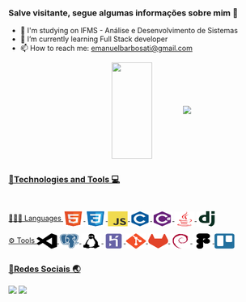 ### Salve visitante, segue algumas informações sobre mim 👋

- 🔭 I'm studying  on IFMS - Análise e Desenvolvimento de Sistemas
- 🌱 I’m currently learning Full Stack developer
- 📫 How to reach me: emanuelbarbosati@gmail.com

<div align="center" style = "display: flex; justify-content: center; align-items: center;">
  <img height="190em" width="40%" src="https://github-readme-stats.vercel.app/api/top-langs/?username=gwitus&layout=compact&langs_count=7&theme=dracula"/>
  <a href="https://github.com/gwitus">
    <img height="180em" src="https://github-readme-stats.vercel.app/api?username=gwitus&show_icons=true&theme=dracula&include_all_commits=true&count_private=true"/>
  
  
</div>
  
  ##
  
  <h3>🔹Technologies and Tools 💻</h3> 

<div><br>
  
  👩🏻‍💻 Languages
  <img align="center" alt="Emanuel-HTML" height="30" width="40" src="https://raw.githubusercontent.com/devicons/devicon/master/icons/html5/html5-original.svg">
  <img align="center" alt="Emanuel-CSS" height="30" width="40" src="https://raw.githubusercontent.com/devicons/devicon/master/icons/css3/css3-original.svg">
  <img align="center" alt="Emanuel-JS" height="30" width="40" src="https://raw.githubusercontent.com/devicons/devicon/master/icons/javascript/javascript-original.svg">
  <img align="center" alt="Emanuel-C" height="30" width="40" src="https://raw.githubusercontent.com/devicons/devicon/master/icons/c/c-plain.svg">
  <img align="center" alt="Emanuel-C" height="30" width="40" src="https://raw.githubusercontent.com/devicons/devicon/master/icons/csharp/csharp-plain.svg">
  <img align="center" alt="Emanuel-C" height="30" width="40" src="https://raw.githubusercontent.com/devicons/devicon/master/icons/java/java-plain.svg">
  <img align="center" alt="Emanuel-C" height="30" width="40" src="https://raw.githubusercontent.com/devicons/devicon/master/icons/django/django-plain.svg">
  
  ⚙️ Tools
  <img align="center" alt="Emanuel-C" height="30" width="40" src="https://raw.githubusercontent.com/devicons/devicon/master/icons/vscode/vscode-plain.svg">
  <img align="center" alt="Emanuel-C" height="30" width="40" src="https://raw.githubusercontent.com/devicons/devicon/master/icons/postgresql/postgresql-plain.svg">
  <img align="center" alt="Emanuel-C" height="30" width="40" src="https://raw.githubusercontent.com/devicons/devicon/master/icons/linux/linux-plain.svg">
  <img align="center" alt="Emanuel-C" height="30" width="40" src="https://raw.githubusercontent.com/devicons/devicon/master/icons/heroku/heroku-plain.svg">
  <img align="center" alt="Emanuel-C" height="30" width="40" src="https://raw.githubusercontent.com/devicons/devicon/master/icons/git/git-plain.svg">
  <img align="center" alt="Emanuel-C" height="30" width="40" src="https://raw.githubusercontent.com/devicons/devicon/master/icons/gitlab/gitlab-plain.svg">
  <img align="center" alt="Emanuel-C" height="30" width="40" src="https://raw.githubusercontent.com/devicons/devicon/master/icons/debian/debian-plain.svg">
  <img align="center" alt="Emanuel-C" height="30" width="40" src="https://raw.githubusercontent.com/devicons/devicon/master/icons/figma/figma-plain.svg">
  <img align="center" alt="Emanuel-C" height="30" width="40" src="https://raw.githubusercontent.com/devicons/devicon/master/icons/trello/trello-plain.svg">
</div>
  
##

<h3>🔹Redes Sociais 🌏</h3> 
<div> 
  <a href="https://www.instagram.com/_gwitus1_/" target="_blank"><img src="https://img.shields.io/badge/-Instagram-%23E4405F?style=for-the-badge&logo=instagram&logoColor=white" target="_blank"></a>
  <a href="https://www.linkedin.com/in/emanuel-barbosa-aa83ba225/" target="_blank"><img src="https://img.shields.io/badge/-LinkedIn-%230077B5?style=for-the-badge&logo=linkedin&logoColor=white" target="_blank"></a> 
 
</div>
